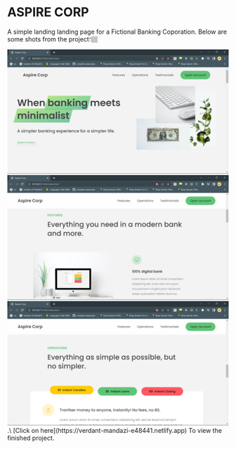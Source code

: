 <h1>ASPIRE CORP</h1>
<p>A simple landing landing page for a Fictional Banking Coporation. Below are some  shots from the project👇🏽</p>

<img src="./Screenshot (47).png"/>
<img src="./Screenshot (48).png"/>
<img src="./Screenshot (50).png"/>
.\
[Click on here](https://verdant-mandazi-e48441.netlify.app) To view the finished project.
